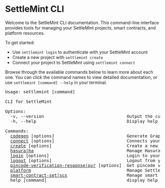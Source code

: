 # SettleMint CLI

<p>Welcome to the SettleMint CLI documentation. This command-line interface provides tools for managing your SettleMint projects, smart contracts, and platform resources.</p>

<p>To get started:</p>
<ul>
  <li>Use <code>settlemint login</code> to authenticate with your SettleMint account</li>
  <li>Create a new project with <code>settlemint create</code></li>
  <li>Connect your project to SettleMint using <code>settlemint connect</code></li>
</ul>

<p>Browse through the available commands below to learn more about each one. You can click the command names to view detailed documentation, or use <code>settlemint [command] --help</code> in your terminal.</p>

<pre>Usage: settlemint [command]

CLI for SettleMint

Options:
  -v, --version                                Output the current version
  -h, --help                                   Display help for command

Commands:
  <a href="./settlemint/codegen.md">codegen</a> [options]                            Generate GraphQL and REST types and queries
  <a href="./settlemint/connect.md">connect</a> [options]                            Connects your dApp to your application
  <a href="./settlemint/create.md">create</a> [options]                             Create a new application from a template
  <a href="./settlemint/hasura.md">hasura|ha</a>                                    Manage Hasura service in the SettleMint platform
  <a href="./settlemint/login.md">login</a> [options]                              Login to your SettleMint account.
  <a href="./settlemint/logout.md">logout</a> [options]                             Logout from your SettleMint account
  <a href="./settlemint/pincode-verification-response.md">pincode-verification-response|pvr</a> [options]  Get pincode verification response for a blockchain node
  <a href="./settlemint/platform.md">platform</a>                                     Manage SettleMint platform resources
  <a href="./settlemint/smart-contract-set.md">smart-contract-set|scs</a>                       Manage smart contract sets and subgraphs
  help [command]                               display help for command
</pre>

